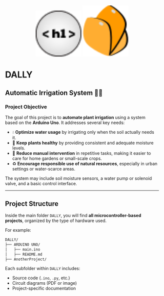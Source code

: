 <p align="center">
  <img width="150px" src="./imgs/h1icon.svg" alt="Logo de h1">
  <img width="150px" src="./imgs/icon.svg" alt="Dally icon">
</p>


# DALLY
## Automatic Irrigation System 🌿💧

### Project Objective

The goal of this project is to **automate plant irrigation** using a system based on the **Arduino Uno**. It addresses several key needs:

* 💧 **Optimize water usage** by irrigating only when the soil actually needs it.
* 🌱 **Keep plants healthy** by providing consistent and adequate moisture levels.
* 🔧 **Reduce manual intervention** in repetitive tasks, making it easier to care for home gardens or small-scale crops.
* ♻️ **Encourage responsible use of natural resources**, especially in urban settings or water-scarce areas.

The system may include soil moisture sensors, a water pump or solenoid valve, and a basic control interface.

---

## Project Structure

Inside the main folder `DALLY`, you will find **all microcontroller-based projects**, organized by the type of hardware used.

For example:

```
DALLY/
├── ARDUINO UNO/
│   ├── main.ino
│   ├── README.md
├── AnotherProject/
```

Each subfolder within `DALLY` includes:

* Source code (`.ino`, `.py`, etc.)
* Circuit diagrams (PDF or image)
* Project-specific documentation
